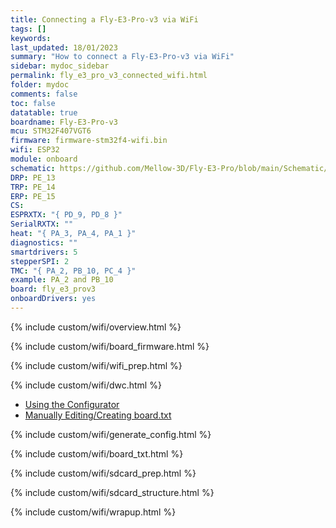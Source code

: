 ```yaml
---
title: Connecting a Fly-E3-Pro-v3 via WiFi
tags: []
keywords: 
last_updated: 18/01/2023
summary: "How to connect a Fly-E3-Pro-v3 via WiFi"
sidebar: mydoc_sidebar
permalink: fly_e3_pro_v3_connected_wifi.html
folder: mydoc
comments: false
toc: false
datatable: true
boardname: Fly-E3-Pro-v3
mcu: STM32F407VGT6
firmware: firmware-stm32f4-wifi.bin
wifi: ESP32
module: onboard
schematic: https://github.com/Mellow-3D/Fly-E3-Pro/blob/main/Schematic/Schematic_E3-PRO.pdf
DRP: PE_13
TRP: PE_14
ERP: PE_15
CS:
ESPRXTX: "{ PD_9, PD_8 }"
SerialRXTX: ""
heat: "{ PA_3, PA_4, PA_1 }"
diagnostics: ""
smartdrivers: 5
stepperSPI: 2
TMC: "{ PA_2, PB_10, PC_4 }"
example: PA_2 and PB_10
board: fly_e3_prov3
onboardDrivers: yes
---
```


{% include custom/wifi/overview.html %}

{% include custom/wifi/board_firmware.html %}

{% include custom/wifi/wifi_prep.html %}

{% include custom/wifi/dwc.html %}

<ul id="profileTabs" class="nav nav-tabs">
    <li class="active"><a class="noCrossRef" href="#generate" data-toggle="tab">Using the Configurator</a></li>
    <li><a class="noCrossRef" href="#manual" data-toggle="tab">Manually Editing/Creating board.txt</a></li>
</ul>
  <div class="tab-content">
<div role="tabpanel" class="tab-pane active" id="generate" markdown="1">

{% include custom/wifi/generate_config.html %}

</div>

<div role="tabpanel" class="tab-pane" id="manual" markdown="1">

{% include custom/wifi/board_txt.html %}

</div>

</div>

{% include custom/wifi/sdcard_prep.html %}

{% include custom/wifi/sdcard_structure.html %}

{% include custom/wifi/wrapup.html %}
